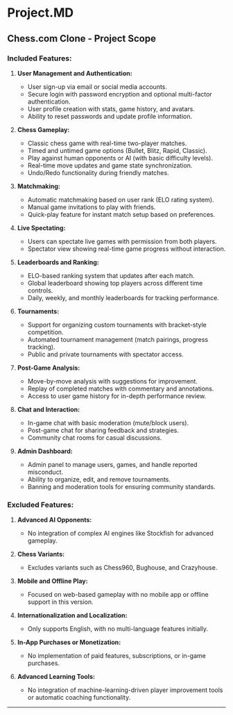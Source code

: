 # Project.MD

## Chess.com Clone - Project Scope

### **Included Features:**

1. **User Management and Authentication:**
   - User sign-up via email or social media accounts.
   - Secure login with password encryption and optional multi-factor authentication.
   - User profile creation with stats, game history, and avatars.
   - Ability to reset passwords and update profile information.

2. **Chess Gameplay:**
   - Classic chess game with real-time two-player matches.
   - Timed and untimed game options (Bullet, Blitz, Rapid, Classic).
   - Play against human opponents or AI (with basic difficulty levels).
   - Real-time move updates and game state synchronization.
   - Undo/Redo functionality during friendly matches.

3. **Matchmaking:**
   - Automatic matchmaking based on user rank (ELO rating system).
   - Manual game invitations to play with friends.
   - Quick-play feature for instant match setup based on preferences.

4. **Live Spectating:**
   - Users can spectate live games with permission from both players.
   - Spectator view showing real-time game progress without interaction.

5. **Leaderboards and Ranking:**
   - ELO-based ranking system that updates after each match.
   - Global leaderboard showing top players across different time controls.
   - Daily, weekly, and monthly leaderboards for tracking performance.

6. **Tournaments:**
   - Support for organizing custom tournaments with bracket-style competition.
   - Automated tournament management (match pairings, progress tracking).
   - Public and private tournaments with spectator access.

7. **Post-Game Analysis:**
   - Move-by-move analysis with suggestions for improvement.
   - Replay of completed matches with commentary and annotations.
   - Access to user game history for in-depth performance review.

8. **Chat and Interaction:**
   - In-game chat with basic moderation (mute/block users).
   - Post-game chat for sharing feedback and strategies.
   - Community chat rooms for casual discussions.

9. **Admin Dashboard:**
   - Admin panel to manage users, games, and handle reported misconduct.
   - Ability to organize, edit, and remove tournaments.
   - Banning and moderation tools for ensuring community standards.

### **Excluded Features:**

1. **Advanced AI Opponents:**
   - No integration of complex AI engines like Stockfish for advanced gameplay.

2. **Chess Variants:**
   - Excludes variants such as Chess960, Bughouse, and Crazyhouse.

3. **Mobile and Offline Play:**
   - Focused on web-based gameplay with no mobile app or offline support in this version.

4. **Internationalization and Localization:**
   - Only supports English, with no multi-language features initially.

5. **In-App Purchases or Monetization:**
   - No implementation of paid features, subscriptions, or in-game purchases.

6. **Advanced Learning Tools:**
   - No integration of machine-learning-driven player improvement tools or automatic coaching functionality.

---

